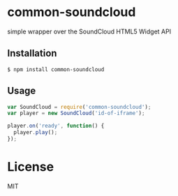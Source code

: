 # common-soundcloud

simple wrapper over the SoundCloud HTML5 Widget API


## Installation

```
$ npm install common-soundcloud
```

## Usage


```js
var SoundCloud = require('common-soundcloud');
var player = new SoundCloud('id-of-iframe');

player.on('ready', function() {
  player.play();
});

```

# License

  MIT
